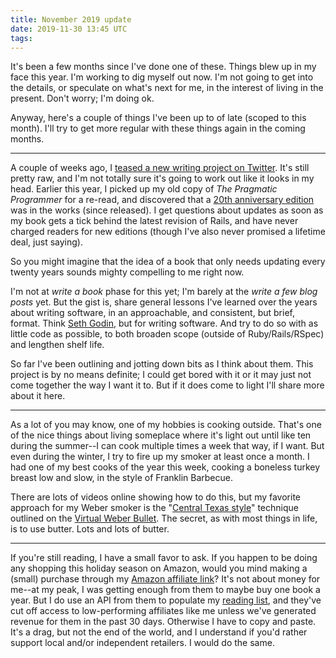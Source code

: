 ```yaml
---
title: November 2019 update
date: 2019-11-30 13:45 UTC
tags:
---
```


It's been a few months since I've done one of these. Things blew up in my face
this year. I'm working to dig myself out now. I'm not going to get into the
details, or speculate on what's next for me, in the interest of living in the
present. Don't worry; I'm doing ok.

Anyway, here's a couple of things I've been up to of late (scoped to this
month). I'll try to get more regular with these things again in the coming
months.

---

A couple of weeks ago, I [teased a new writing project on Twitter][tease].
It's still pretty raw, and I'm not totally sure it's going to work out like it
looks in my head. Earlier this year, I picked up my old copy of _The Pragmatic
Programmer_ for a re-read, and discovered that a [20th anniversary edition]
was in the works (since released). I get questions about updates as soon as my
book gets a tick behind the latest revision of Rails, and have never charged
readers for new editions (though I've also never promised a lifetime deal,
just saying).

So you might imagine that the idea of a book that only needs updating every
twenty years sounds mighty compelling to me right now.

I'm not at _write a book_ phase for this yet; I'm barely at the _write a few
blog posts_ yet. But the gist is, share general lessons I've learned over the
years about writing software, in an approachable, and consistent, but brief,
format. Think [Seth Godin], but for writing software. And try to do so with as
little code as possible, to both broaden scope (outside of Ruby/Rails/RSpec)
and lengthen shelf life.

So far I've been outlining and jotting down bits as I think about them. This
project is by no means definite; I could get bored with it or it may just not
come together the way I want it to. But if it does come to light I'll share
more about it here.

[tease]: https://twitter.com/ruralocity/status/1195421307745132544
[20th anniversary edition]: https://amzn.to/2BcGg5f
[Seth Godin]: https://seths.blog

---

As a lot of you may know, one of my hobbies is cooking outside. That's one of
the nice things about living someplace where it's light out until like ten
during the summer--I can cook multiple times a week that way, if I want. But
even during the winter, I try to fire up my smoker at least once a month. I
had one of my best cooks of the year this week, cooking a boneless turkey
breast low and slow, in the style of Franklin Barbecue.

There are lots of videos online showing how to do this, but my favorite
approach for my Weber smoker is the "[Central Texas style]" technique outlined
on the [Virtual Weber Bullet]. The secret, as with most things in life, is to
use butter. Lots and lots of butter.

[Central Texas style]: https://www.virtualweberbullet.com/turkey-breast-central-texas-style/
[Virtual Weber Bullet]: https://www.virtualweberbullet.com/

---

If you're still reading, I have a small favor to ask. If you happen to be
doing any shopping this holiday season on Amazon, would you mind making a
(small) purchase through my [Amazon affiliate link]? It's not about money for
me--at my peak, I was getting enough from them to maybe buy one book a year.
But I do use an API from them to populate my [reading list], and they've cut
off access to low-performing affiliates like me unless we've generated revenue
for them in the past 30 days. Otherwise I have to copy and paste. It's a drag,
but not the end of the world, and I understand if you'd rather support local
and/or independent retailers. I would do the same.

[Amazon affiliate link]: https://amzn.to/35QDPT4
[reading list]: /pages/reading.html
